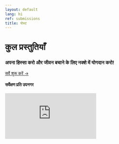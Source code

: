 ```yaml
---
layout: default
lang: hi
ref: submissions
title: पोस्ट
---
```

# कुल प्रस्तुतियाँ
### अपना हिस्सा करो और जीवन बचाने के लिए नक्शे में योगदान करो!
<a
href="https://survey123.arcgis.com/share/222d0a19757847c99fe3b0674e2ad932?lang=hi"
class="btn"> सर्वे शुरू करें →</a>

#### सर्वेक्षण प्रति उपनगर
<div class="embed"><iframe src="https://arcgis.com/apps/TimeAware/index.html?appid=205b71385fb54afeaced998c2c3de4ac" title="TRackCOVIDKW Contribution Totals"  frameborder="0" allowfullscreen=""></iframe></div>

